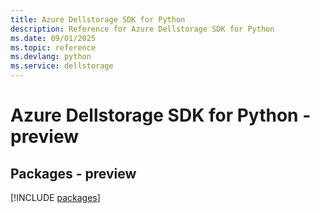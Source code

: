 ```yaml
---
title: Azure Dellstorage SDK for Python
description: Reference for Azure Dellstorage SDK for Python
ms.date: 09/01/2025
ms.topic: reference
ms.devlang: python
ms.service: dellstorage
---
```

# Azure Dellstorage SDK for Python - preview
## Packages - preview
[!INCLUDE [packages](dellstorage-index.md)]